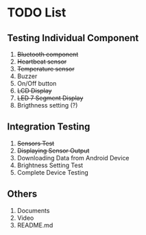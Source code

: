 # TODO List
## Testing Individual Component
1. ~~Bluetooth component~~
2. ~~Heartbeat sensor~~
3. ~~Temperature sensor~~
4. Buzzer
5. On/Off button
6. ~~LCD Display~~
7. ~~LED 7 Segment Display~~
8. Brigthness setting (?)

## Integration Testing
1. ~~Sensors Test~~
2. ~~Displaying Sensor Output~~
3. Downloading Data from Android Device
4. Brightness Setting Test
5. Complete Device Testing

## Others
1. Documents
2. Video
3. README.md
